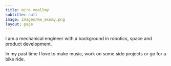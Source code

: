 ```yaml
---
title: miro voellmy
subtitle: null
image: images/me_exomy.png
layout: page
---
```

I am a mechanical engineer with a background in robotics, space and product development.

In my past time I love to make music, work on some side projects or go for a bike ride.
